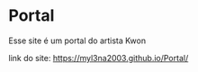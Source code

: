 # Portal
Esse site é um portal do artista Kwon 

link do site: https://myl3na2003.github.io/Portal/

